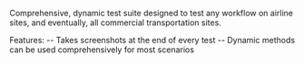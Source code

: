 Comprehensive, dynamic test suite designed to test any workflow on airline sites, and eventually, all commercial transportation sites.

Features:
-- Takes screenshots at the end of every test
-- Dynamic methods can be used comprehensively for most scenarios